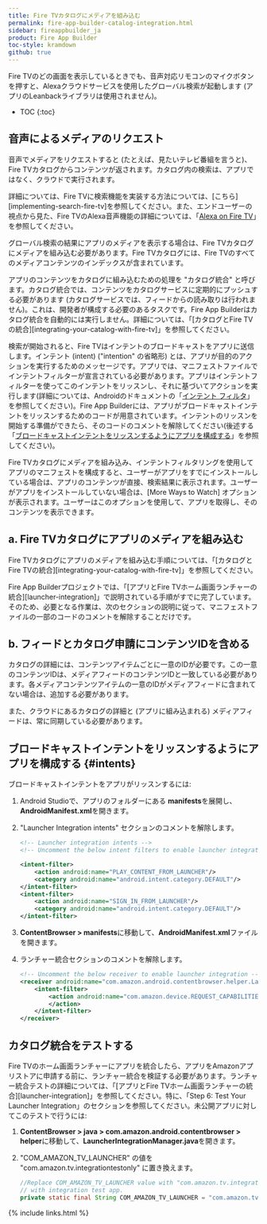 ```yaml
---
title: Fire TVカタログにメディアを組み込む
permalink: fire-app-builder-catalog-integration.html
sidebar: fireappbuilder_ja
product: Fire App Builder
toc-style: kramdown
github: true
---
```


Fire TVのどの画面を表示しているときでも、音声対応リモコンのマイクボタンを押すと、Alexaクラウドサービスを使用したグローバル検索が起動します (アプリのLeanbackライブラリは使用されません)。

* TOC
{:toc}

## 音声によるメディアのリクエスト

音声でメディアをリクエストすると (たとえば、見たいテレビ番組を言うと)、Fire TVカタログからコンテンツが返されます。カタログ内の検索は、アプリではなく、クラウドで実行されます。

詳細については、Fire TVに検索機能を実装する方法については、[こちら][implementing-search-fire-tv]を参照してください。また、エンドユーザーの視点から見た、Fire TVのAlexa音声機能の詳細については、「[Alexa on Fire TV](https://www.amazon.com/gp/help/customer/display.html?nodeId=201859020)」を参照してください。

グローバル検索の結果にアプリのメディアを表示する場合は、Fire TVカタログにメディアを組み込む必要があります。Fire TVカタログには、Fire TVのすべてのメディアコンテンツのインデックスが含まれています。

アプリのコンテンツをカタログに組み込むための処理を "カタログ統合" と呼びます。カタログ統合では、コンテンツをカタログサービスに定期的にプッシュする必要があります (カタログサービスでは、フィードからの読み取りは行われません)。これは、開発者が構成する必要のあるタスクです。Fire App Builderはカタログ統合を自動的には実行しません。詳細については、「[カタログとFire TVの統合][integrating-your-catalog-with-fire-tv]」を参照してください。

検索が開始されると、Fire TVはインテントのブロードキャストをアプリに送信します。インテント (intent) ("intention" の省略形) とは、アプリが目的のアクションを実行するためのメッセージです。アプリでは、マニフェストファイルでインテントフィルターが宣言されている必要があります。アプリはインテントフィルターを使ってこのインテントをリッスンし、それに基づいてアクションを実行します(詳細については、Androidのドキュメントの「[インテント フィルタ](https://developer.android.com/guide/topics/manifest/manifest-intro.html#ifs)」を参照してください)。Fire App Builderには、アプリがブロードキャストインテントをリッスンするためのコードが用意されています。インテントのリッスンを開始する準備ができたら、そのコードのコメントを解除してください(後述する「[ブロードキャストインテントをリッスンするようにアプリを構成する](#intents)」を参照してください)。

Fire TVカタログにメディアを組み込み、インテントフィルタリングを使用してアプリのマニフェストを構成すると、ユーザーがアプリをすでにインストールしている場合は、アプリのコンテンツが直接、検索結果に表示されます。ユーザーがアプリをインストールしていない場合は、[More Ways to Watch] オプションが表示されます。ユーザーはこのオプションを使用して、アプリを取得し、そのコンテンツを表示できます。


## a. Fire TVカタログにアプリのメディアを組み込む

Fire TVカタログにアプリのメディアを組み込む手順については、「[カタログとFire TVの統合][integrating-your-catalog-with-fire-tv]」を参照してください。

Fire App Builderプロジェクトでは、「[アプリとFire TVホーム画面ランチャーの統合][launcher-integration]」で説明されている手順がすでに完了しています。そのため、必要となる作業は、次のセクションの説明に従って、マニフェストファイルの一部のコードのコメントを解除することだけです。

## b. フィードとカタログ申請にコンテンツIDを含める

カタログの詳細には、コンテンツアイテムごとに一意のIDが必要です。この一意のコンテンツIDは、メディアフィードのコンテンツIDと一致している必要があります。各メディアコンテンツアイテムの一意のIDがメディアフィードに含まれてない場合は、追加する必要があります。

また、クラウドにあるカタログの詳細と (アプリに組み込まれる) メディアフィードは、常に同期している必要があります。

## ブロードキャストインテントをリッスンするようにアプリを構成する {#intents}

ブロードキャストインテントをアプリがリッスンするには:

1.  Android Studioで、アプリのフォルダーにある **manifests**を展開し、**AndroidManifest.xml**を開きます。
2.  "Launcher Integration intents" セクションのコメントを解除します。

    ```xml
    <!-- Launcher integration intents -->
    <!-- Uncomment the below intent filters to enable launcher integration -->

    <intent-filter>
        <action android:name="PLAY_CONTENT_FROM_LAUNCHER"/>
        <category android:name="android.intent.category.DEFAULT"/>
    </intent-filter>
    <intent-filter>
        <action android:name="SIGN_IN_FROM_LAUNCHER"/>
        <category android:name="android.intent.category.DEFAULT"/>
    </intent-filter>
    ```

3.  **ContentBrowser > manifests**に移動して、**AndroidManifest.xml**ファイルを開きます。
4.  ランチャー統合セクションのコメントを解除します。

    ```xml
    <!-- Uncomment the below receiver to enable launcher integration -->
    <receiver android:name="com.amazon.android.contentbrowser.helper.LauncherIntegrationBroadcastReceiver" >
        <intent-filter>
            <action android:name="com.amazon.device.REQUEST_CAPABILITIES" >
            </action>
        </intent-filter>
    </receiver>
    ```

## カタログ統合をテストする

Fire TVのホーム画面ランチャーにアプリを統合したら、アプリをAmazonアプリストアに申請する前に、ランチャー統合を検証する必要があります。ランチャー統合テストの詳細については、「[アプリとFire TVホーム画面ランチャーの統合][launcher-integration]」を参照してください。特に、「Step 6: Test Your Launcher Integration」のセクションを参照してください。未公開アプリに対してこのテストで行うには:

1.  **ContentBrowser > java > com.amazon.android.contentbrowser > helper**に移動して、**LauncherIntegrationManager.java**を開きます。
2.  "COM_AMAZON_TV_LAUNCHER" の値を "com.amazon.tv.integrationtestonly" に置き換えます。

    ```java
    //Replace COM_AMAZON_TV_LAUNCHER value with "com.amazon.tv.integrationtestonly" when testing
    // with integration test app.
    private static final String COM_AMAZON_TV_LAUNCHER = "com.amazon.tv.integrationtestonly";
    ```

{% include links.html %}
